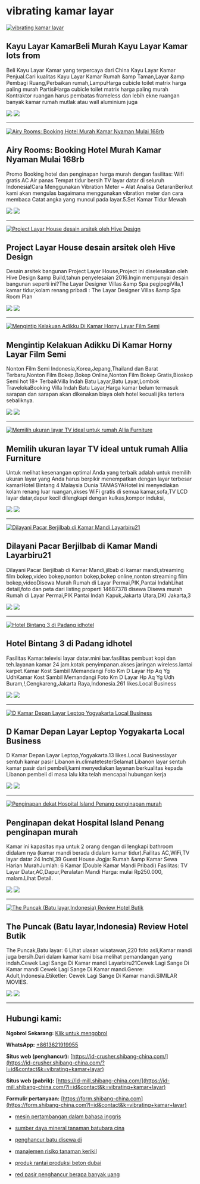 # vibrating kamar layar

<a href="https://swt.shibang-china.com/?l=id&img&k=vibrating+kamar+layar" target="_blank">![vibrating kamar layar](http://static.shibang-china.com/all-800x300/1109.jpg)</a>

## Kayu Layar KamarBeli Murah Kayu Layar Kamar lots from
Beli Kayu Layar Kamar yang terpercaya dari China Kayu Layar Kamar Penjual.Cari kualitas Kayu Layar Kamar Rumah &amp Taman,Layar &amp Pembagi Ruang,Perbaikan rumah,LampuHarga cubicle toilet matrix harga paling murah PartisiHarga cubicle toilet matrix harga paling murah Kontraktor ruangan harus pembatas frameless dan lebih ekne ruangan banyak kamar rumah mutlak atau wall aluminium juga


<a href="https://whatsapp.shibangsoft.com/WhatsApp.php" target="_blank" title="WhatsApp">![](http://static.shibang-china.com/icon/whatsapp.png)</a> <a href="https://swt.shibang-china.com/?l=id&icon&k=vibrating+kamar+layar" target="_blank">![](http://static.shibang-china.com/icon/chat-id.png)</a>

---

<a href="https://swt.shibang-china.com/?l=id&img&k=vibrating+kamar+layar" target="_blank">![Airy Rooms: Booking Hotel Murah Kamar Nyaman Mulai 168rb](http://static.shibang-china.com/all-800x300/641.jpg)</a>

## Airy Rooms: Booking Hotel Murah Kamar Nyaman Mulai 168rb
Promo Booking hotel dan penginapan harga murah dengan fasilitas: Wifi gratis AC Air panas Tempat tidur bersih TV layar datar di seluruh Indonesia!Cara Menggunakan Vibration Meter ~ Alat Analisa GetaranBerikut kami akan mengulas bagaimana menggunakan vibration meter dan cara membaca Catat angka yang muncul pada layar.5.Set Kamar Tidur Mewah


<a href="https://whatsapp.shibangsoft.com/WhatsApp.php" target="_blank" title="WhatsApp">![](http://static.shibang-china.com/icon/whatsapp.png)</a> <a href="https://swt.shibang-china.com/?l=id&icon&k=vibrating+kamar+layar" target="_blank">![](http://static.shibang-china.com/icon/chat-id.png)</a>

---

<a href="https://swt.shibang-china.com/?l=id&img&k=vibrating+kamar+layar" target="_blank">![Project Layar House desain arsitek oleh Hive Design](http://static.shibang-china.com/all-800x300/616.jpg)</a>

## Project Layar House desain arsitek oleh Hive Design
Desain arsitek bangunan Project Layar House,Project ini diselesaikan oleh Hive Design &amp Build,tahun penyelesaian 2016.Ingin mempunyai desain bangunan seperti ini?The Layar Designer Villas &amp Spa pegipegiVila,1 kamar tidur,kolam renang pribadi : The Layar Designer Villas &amp Spa Room Plan


<a href="https://whatsapp.shibangsoft.com/WhatsApp.php" target="_blank" title="WhatsApp">![](http://static.shibang-china.com/icon/whatsapp.png)</a> <a href="https://swt.shibang-china.com/?l=id&icon&k=vibrating+kamar+layar" target="_blank">![](http://static.shibang-china.com/icon/chat-id.png)</a>

---

<a href="https://swt.shibang-china.com/?l=id&img&k=vibrating+kamar+layar" target="_blank">![Mengintip Kelakuan Adikku Di Kamar Horny Layar Film Semi](http://static.shibang-china.com/all-800x300/24.jpg)</a>

## Mengintip Kelakuan Adikku Di Kamar Horny Layar Film Semi
Nonton Film Semi Indonesia,Korea,Jepang,Thailand dan Barat Terbaru,Nonton Film Bokep,Bokep Online,Nonton Film Bokep Gratis,Bioskop Semi hot 18+ TerbaikVilla Indah Batu Layar,Batu Layar,Lombok TravelokaBooking Villa Indah Batu Layar,Harga kamar belum termasuk sarapan dan sarapan akan dikenakan biaya oleh hotel kecuali jika tertera sebaliknya.


<a href="https://whatsapp.shibangsoft.com/WhatsApp.php" target="_blank" title="WhatsApp">![](http://static.shibang-china.com/icon/whatsapp.png)</a> <a href="https://swt.shibang-china.com/?l=id&icon&k=vibrating+kamar+layar" target="_blank">![](http://static.shibang-china.com/icon/chat-id.png)</a>

---

<a href="https://swt.shibang-china.com/?l=id&img&k=vibrating+kamar+layar" target="_blank">![Memilih ukuran layar TV ideal untuk rumah Allia Furniture](http://static.shibang-china.com/all-800x300/577.jpg)</a>

## Memilih ukuran layar TV ideal untuk rumah Allia Furniture
Untuk melihat kesenangan optimal Anda yang terbaik adalah untuk memilih ukuran layar yang Anda harus berpikir menempatkan dengan layar terbesar kamarHotel Bintang 4 Malaysia Dunia TAMASYAHotel ini menyediakan kolam renang luar ruangan,akses WiFi gratis di semua kamar,sofa,TV LCD layar datar,dapur kecil dilengkapi dengan kulkas,kompor induksi,


<a href="https://whatsapp.shibangsoft.com/WhatsApp.php" target="_blank" title="WhatsApp">![](http://static.shibang-china.com/icon/whatsapp.png)</a> <a href="https://swt.shibang-china.com/?l=id&icon&k=vibrating+kamar+layar" target="_blank">![](http://static.shibang-china.com/icon/chat-id.png)</a>

---

<a href="https://swt.shibang-china.com/?l=id&img&k=vibrating+kamar+layar" target="_blank">![Dilayani Pacar Berjilbab di Kamar Mandi Layarbiru21](http://static.shibang-china.com/all-800x300/1093.jpg)</a>

## Dilayani Pacar Berjilbab di Kamar Mandi Layarbiru21
Dilayani Pacar Berjilbab di Kamar Mandi,jilbab di kamar mandi,streaming film bokep,video bokep,nonton bokep,bokep online,nonton streaming film bokep,videoDisewa Murah Rumah di Layar Permai,PIK,Pantai IndahLihat detail,foto dan peta dari listing properti 14687378 disewa Disewa murah Rumah di Layar Permai,PIK Pantai Indah Kapuk,Jakarta Utara,DKI Jakarta,3


<a href="https://whatsapp.shibangsoft.com/WhatsApp.php" target="_blank" title="WhatsApp">![](http://static.shibang-china.com/icon/whatsapp.png)</a> <a href="https://swt.shibang-china.com/?l=id&icon&k=vibrating+kamar+layar" target="_blank">![](http://static.shibang-china.com/icon/chat-id.png)</a>

---

<a href="https://swt.shibang-china.com/?l=id&img&k=vibrating+kamar+layar" target="_blank">![Hotel Bintang 3 di Padang idhotel](http://static.shibang-china.com/all-800x300/783.jpg)</a>

## Hotel Bintang 3 di Padang idhotel
Fasilitas Kamar.televisi layar datar.mini bar.fasilitas pembuat kopi dan teh.layanan kamar 24 jam.kotak penyimpanan.akses jaringan wireless.lantai karpet.Kamar Kost Sambil Memandangi Foto Km D Layar Hp Aq Yg UdhKamar Kost Sambil Memandangi Foto Km D Layar Hp Aq Yg Udh Buram,!,Cengkareng,Jakarta Raya,Indonesia.261 likes.Local Business


<a href="https://whatsapp.shibangsoft.com/WhatsApp.php" target="_blank" title="WhatsApp">![](http://static.shibang-china.com/icon/whatsapp.png)</a> <a href="https://swt.shibang-china.com/?l=id&icon&k=vibrating+kamar+layar" target="_blank">![](http://static.shibang-china.com/icon/chat-id.png)</a>

---

<a href="https://swt.shibang-china.com/?l=id&img&k=vibrating+kamar+layar" target="_blank">![D Kamar Depan Layar Leptop Yogyakarta Local Business](http://static.shibang-china.com/all-800x300/1472.jpg)</a>

## D Kamar Depan Layar Leptop Yogyakarta Local Business
D Kamar Depan Layar Leptop,Yogyakarta.13 likes.Local Businesslayar sentuh kamar pasir Libanon in.climatetesterSelamat Libanon layar sentuh kamar pasir dari pembeli,kami menyediakan layanan berkualitas kepada Libanon pembeli di masa lalu kita telah mencapai hubungan kerja


<a href="https://whatsapp.shibangsoft.com/WhatsApp.php" target="_blank" title="WhatsApp">![](http://static.shibang-china.com/icon/whatsapp.png)</a> <a href="https://swt.shibang-china.com/?l=id&icon&k=vibrating+kamar+layar" target="_blank">![](http://static.shibang-china.com/icon/chat-id.png)</a>

---

<a href="https://swt.shibang-china.com/?l=id&img&k=vibrating+kamar+layar" target="_blank">![Penginapan dekat Hospital Island Penang penginapan murah](http://static.shibang-china.com/all-800x300/891.jpg)</a>

## Penginapan dekat Hospital Island Penang penginapan murah
Kamar ini kapasitas nya untuk 2 orang dengan di lengkapi bathroom didalam nya (kamar mandi berada didalam kamar tidur).Failitas AC,WiFi,TV layar datar 24 Inchi,39 Guest House Jogja: Rumah &amp Kamar Sewa Harian MurahJumlah: 6 Kamar (Double Kamar Mandi Pribadi) Fasilitas: TV Layar Datar,AC,Dapur,Peralatan Mandi Harga: mulai Rp250.000, malam.Lihat Detail.


<a href="https://whatsapp.shibangsoft.com/WhatsApp.php" target="_blank" title="WhatsApp">![](http://static.shibang-china.com/icon/whatsapp.png)</a> <a href="https://swt.shibang-china.com/?l=id&icon&k=vibrating+kamar+layar" target="_blank">![](http://static.shibang-china.com/icon/chat-id.png)</a>

---

<a href="https://swt.shibang-china.com/?l=id&img&k=vibrating+kamar+layar" target="_blank">![The Puncak (Batu layar,Indonesia) Review Hotel Butik](http://static.shibang-china.com/all-800x300/570.jpg)</a>

## The Puncak (Batu layar,Indonesia) Review Hotel Butik
The Puncak,Batu layar: 6 Lihat ulasan wisatawan,220 foto asli,Kamar mandi juga bersih.Dari dalam kamar kami bisa melihat pemandangan yang indah.Cewek Lagi Sange Di Kamar mandi Layarbiru21Cewek Lagi Sange Di Kamar mandi Cewek Lagi Sange Di Kamar mandi.Genre: Adult,Indonesia.Etiketler: Cewek Lagi Sange Di Kamar mandi.SIMILAR MOVIES.


<a href="https://whatsapp.shibangsoft.com/WhatsApp.php" target="_blank" title="WhatsApp">![](http://static.shibang-china.com/icon/whatsapp.png)</a> <a href="https://swt.shibang-china.com/?l=id&icon&k=vibrating+kamar+layar" target="_blank">![](http://static.shibang-china.com/icon/chat-id.png)</a>

---
## Hubungi kami:

**Ngobrol Sekarang:** [Klik untuk mengobrol](https://swt.shibang-china.com?l=id&contact&k=vibrating+kamar+layar)

**WhatsApp:**  [+8613621919955](https://whatsapp.shibangsoft.com/WhatsApp.php)

**Situs web (penghancur):** [https://id-crusher.shibang-china.com/](https://id-crusher.shibang-china.com/?l=id&contact&k=vibrating+kamar+layar)

**Situs web (pabrik):** [https://id-mill.shibang-china.com/](https://id-mill.shibang-china.com/?l=id&contact&k=vibrating+kamar+layar)

**Formulir pertanyaan:** [https://form.shibang-china.com](https://form.shibang-china.com?l=id&contact&k=vibrating+kamar+layar)

* [mesin pertambangan dalam bahasa inggris](../37/mesin%20pertambangan%20dalam%20bahasa%20inggris.md)

* [sumber daya mineral tanaman batubara cina](../35/sumber%20daya%20mineral%20tanaman%20batubara%20cina.md)

* [penghancur batu disewa di](../35/penghancur%20batu%20disewa%20di.md)

* [manajemen risiko tanaman kerikil](../32/manajemen%20risiko%20tanaman%20kerikil.md)

* [produk rantai produksi beton dubai](../38/produk%20rantai%20produksi%20beton%20dubai.md)

* [red pasir penghancur berapa banyak uang](../40/red%20pasir%20penghancur%20berapa%20banyak%20uang.md)